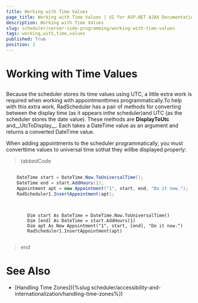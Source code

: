 ```yaml
---
title: Working with Time Values
page_title: Working with Time Values | UI for ASP.NET AJAX Documentation
description: Working with Time Values
slug: scheduler/server-side-programming/working-with-time-values
tags: working,with,time,values
published: True
position: 2
---
```


# Working with Time Values



## 

Because the scheduler stores its time values using UTC, a little extra work is required when working with appointmenttimes programmatically.To help with this extra work, RadScheduler has a pair of methods for converting between the display time (as it appears inthe scheduler)and UTC (as the scheduler stores the date value). These methods are __DisplayToUtc__ and__UtcToDisplay__. Each takes a DateTime value as an argument and returns a converted DateTime value.

When adding appointments to the scheduler programmatically, you must converttime values to universal time sothat they willbe displayed properly:



>tabbedCode

````C#
	
	DateTime start = DateTime.Now.ToUniversalTime();
	DateTime end = start.AddHours(1);
	Appointment apt = new Appointment("1", start, end, "Do it now.");
	RadScheduler1.InsertAppointment(apt);  
				
````
````VB.NET
	
	    Dim start As DateTime = DateTime.Now.ToUniversalTime()
	    Dim [end] As DateTime = start.AddHours(1)
	    Dim apt As New Appointment("1", start, [end], "Do it now.")
	    RadScheduler1.InsertAppointment(apt)  
	
````
>end

# See Also

 * [Handling Time Zones]({%slug scheduler/accessibility-and-internationalization/handling-time-zones%})
